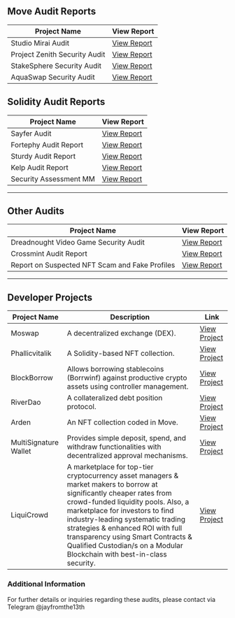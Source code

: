 ## Move Audit Reports

| Project Name | View Report |
|--------------|-------------|
| Studio Mirai Audit | [View Report](https://github.com/Jayfromthe13th/Studio-Mirai-audit) |
| Project Zenith Security Audit | [View Report](https://github.com/Jayfromthe13th/Project-Zenith-Security-Audit-Report) |
| StakeSphere Security Audit | [View Report](https://github.com/Jayfromthe13th/StakeSphere-stealth-) |
| AquaSwap Security Audit | [View Report](https://github.com/Jayfromthe13th/AquaSwap-Security-Audit-Report) |

## Solidity Audit Reports

| Project Name | View Report |
|--------------|-------------|
| Sayfer Audit | [View Report](https://github.com/Jayfromthe13th/SayferCTF) |
| Fortephy Audit Report | [View Report](https://github.com/Jayfromthe13th/Fortephy-Audit-Report) |
| Sturdy Audit Report | [View Report](https://github.com/Jayfromthe13th/Sturdy-Audit-Report) |
| Kelp Audit Report | [View Report](https://github.com/Jayfromthe13th/Kelp.DAO-) |
| Security Assessment MM | [View Report](https://github.com/Jayfromthe13th/Security_Assessment) |
---
## Other Audits

| Project Name | View Report |
|--------------|-------------|
| Dreadnought Video Game Security Audit | [View Report](https://github.com/Jayfromthe13th/Dreadnought-Video-Game-Security-Audit) |
| Crossmint Audit Report | [View Report](https://github.com/Jayfromthe13th/Crossmint-Audit-Report-) |
| Report on Suspected NFT Scam and Fake Profiles | [View Report](https://github.com/Jayfromthe13th/Report-Investigating-Suspected-NFT-Scam-and-Identifying-the-Use-of-Fake-Profiles) |

---

## Developer Projects

| Project Name | Description | Link |
|--------------|-------------|------|
| Moswap | A decentralized exchange (DEX). | [View Project](https://github.com/Jayfromthe13th/Moswap) |
| Phallicvitalik | A Solidity-based NFT collection. | [View Project](https://github.com/Jayfromthe13th/phallicvitalik) |
| BlockBorrow | Allows borrowing stablecoins (Borrwinf) against productive crypto assets using controller management. | [View Project](https://github.com/Jayfromthe13th/BlockBorrow) |
| RiverDao | A collateralized debt position protocol. | [View Project](https://github.com/Jayfromthe13th/riverdao-cdp) |
| Arden | An NFT collection coded in Move. | [View Project](https://github.com/Jayfromthe13th/Arden.move/blob/Wallet/kn.move) |
| MultiSignature Wallet | Provides simple deposit, spend, and withdraw functionalities with decentralized approval mechanisms. | [View Project](https://github.com/Jayfromthe13th/MultiSignature-Wallet-) |
| LiquiCrowd | A marketplace for top-tier cryptocurrency asset managers & market makers to borrow at significantly cheaper rates from crowd-funded liquidity pools. Also, a marketplace for investors to find industry-leading systematic trading strategies & enhanced ROI with full transparency using Smart Contracts & Qualified Custodian/s on a Modular Blockchain with best-in-class security. | [View Project](https://github.com/Jayfromthe13th/LiquiCrowd/tree/main) |


### Additional Information

For further details or inquiries regarding these audits, please contact via Telegram @jayfromthe13th


